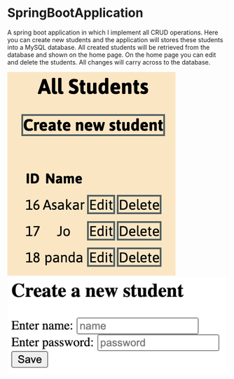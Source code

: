 # SpringBootApplication

A spring boot application in which I implement all CRUD operations. Here you can create new students and the application will stores these students into a MySQL
database. All created students will be retrieved from the database and shown on the home page. On the home page you can edit and delete the students. All changes will carry across to the database.

<img src="/images/index.png">
<img src ="images/new.png">
